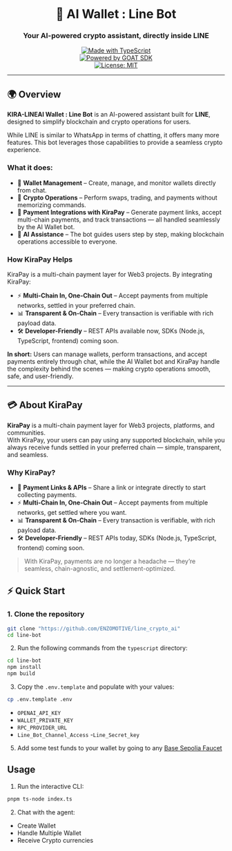 
<div style="text-align: center;">
  
# 🤖 AI Wallet : Line Bot  
### Your AI-powered crypto assistant, directly inside LINE  




[![Made with TypeScript](https://img.shields.io/badge/Made%20with-TypeScript-3178C6?style=flat&logo=typescript&logoColor=white)](https://www.typescriptlang.org/)  
[![Powered by GOAT SDK](https://img.shields.io/badge/Powered%20by-GOAT%20SDK-8A2BE2?style=flat&logoColor=white)](https://docs.goat-sdk.com/)  
[![License: MIT](https://img.shields.io/badge/License-MIT-green.svg)](LICENSE)

</div>

---

## 🌍 Overview  

**KIRA-LINEAI Wallet : Line Bot** is an AI-powered assistant built for **LINE**, designed to simplify blockchain and crypto operations for users.  

While LINE is similar to WhatsApp in terms of chatting, it offers many more features. This bot leverages those capabilities to provide a seamless crypto experience.  

### What it does:

- 🏦 **Wallet Management** – Create, manage, and monitor wallets directly from chat.  
- 💱 **Crypto Operations** – Perform swaps, trading, and payments without memorizing commands.  
- 🔗 **Payment Integrations with KiraPay** – Generate payment links, accept multi-chain payments, and track transactions — all handled seamlessly by the AI Wallet bot.  
- 🤖 **AI Assistance** – The bot guides users step by step, making blockchain operations accessible to everyone.  

### How KiraPay Helps
KiraPay is a multi-chain payment layer for Web3 projects. By integrating KiraPay:  

- ⚡ **Multi-Chain In, One-Chain Out** – Accept payments from multiple networks, settled in your preferred chain.  
- 📊 **Transparent & On-Chain** – Every transaction is verifiable with rich payload data.  
- 🛠 **Developer-Friendly** – REST APIs available now, SDKs (Node.js, TypeScript, frontend) coming soon.  

**In short:** Users can manage wallets, perform transactions, and accept payments entirely through chat, while the AI Wallet bot and KiraPay handle the complexity behind the scenes — making crypto operations smooth, safe, and user-friendly.

---

## 💳 About KiraPay

**KiraPay** is a multi-chain payment layer for Web3 projects, platforms, and communities.  
With KiraPay, your users can pay using any supported blockchain, while you always receive funds settled in your preferred chain — simple, transparent, and seamless.  

### Why KiraPay?

- 🔗 **Payment Links & APIs** – Share a link or integrate directly to start collecting payments.  
- ⚡ **Multi-Chain In, One-Chain Out** – Accept payments from multiple networks, get settled where you want.  
- 📊 **Transparent & On-Chain** – Every transaction is verifiable, with rich payload data.  
- 🛠 **Developer-Friendly** – REST APIs today, SDKs (Node.js, TypeScript, frontend) coming soon.  

> With KiraPay, payments are no longer a headache — they’re seamless, chain-agnostic, and settlement-optimized.


## ⚡ Quick Start

### 1. Clone the repository
```bash
git clone "https://github.com/ENZOMOTIVE/line_crypto_ai"
cd line-bot
```




2. Run the following commands from the `typescript` directory:
```bash
cd line-bot
npm install
npm build
```



3. Copy the `.env.template` and populate with your values:
```bash
cp .env.template .env
```
- `OPENAI_API_KEY`
- `WALLET_PRIVATE_KEY`
- `RPC_PROVIDER_URL`
- `Line_Bot_Channel_Access`
-`Line_Secret_key`

5. Add some test funds to your wallet by going to any [Base Sepolia Faucet](https://www.alchemy.com/faucets/base-sepolia)

## Usage
1. Run the interactive CLI:
```bash
pnpm ts-node index.ts
```

2. Chat with the agent:
- Create Wallet
- Handle Multiple Wallet
- Receive Crypto currencies




